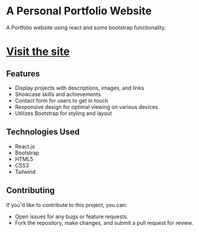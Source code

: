 # A Personal Portfolio Website

A Portfolio website using react and some bootstrap functionality.

# [Visit the site](https://furkan-portfolio.vercel.app/)

## Features

- Display projects with descriptions, images, and links
- Showcase skills and achievements
- Contact form for users to get in touch
- Responsive design for optimal viewing on various devices
- Utilizes Bootstrap for styling and layout

## Technologies Used
- React.js
- Bootstrap
- HTML5
- CSS3
- Tailwind

## Contributing

If you'd like to contribute to this project, you can:

- Open issues for any bugs or feature requests.
- Fork the repository, make changes, and submit a pull request for review.
